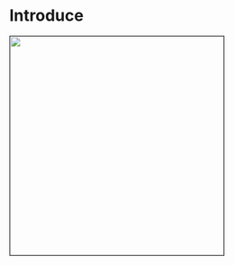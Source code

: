 <h1 align="left">Introduce</h1>

<div style="text-align: left;">
  <img src="https://github.com/user-attachments/assets/6097649c-3f20-48dd-99a4-77ba1b930ffc" height="390" width="380" border="1px solid black">
</div>
